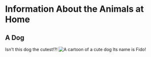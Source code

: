 # Information About the Animals at Home

## A Dog

Isn't this dog the cutest!?!
![A cartoon of a cute dog](dog.png)
Its name is Fido!

